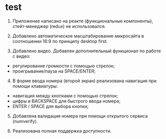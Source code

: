 # test
1. Приложение написано на реакте (функциональные компоненты), стейт-менеджер (redux) не использовался.
2. Добавлено автоматическое масштабирование микросайта в соотношении 16:9 по принципу desktop first.

3. Добавлено видео. Добавлен дополнительный функционал по работе с видео:
- регулирование громкости с помощью стрелок;
- проигрывание/пауза на SPACE/ENTER;

4. В форме ввода номера (второй экран) реализована навигация при помощи клавиатуры:
- навигация между кнопками с помощью стрелок;
- цифры и BACKSPACE для быстрого ввода номера;
- ENTER / SPACE для выбора кнопки;

5. Добавлена валидация номера при помощи открытого сервиса (numverify).

6. Реализована полная поддержка доступности.
